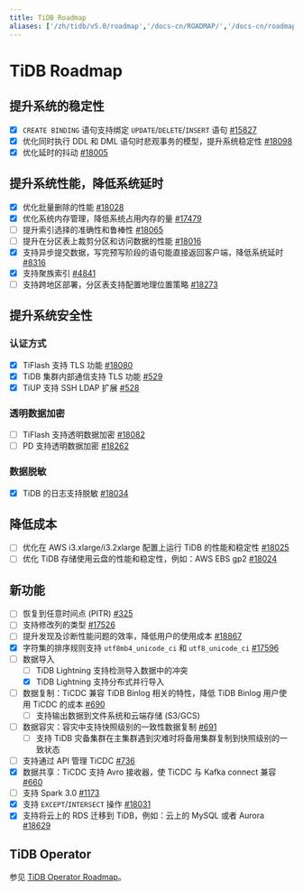 ```yaml
---
title: TiDB Roadmap
aliases: ['/zh/tidb/v5.0/roadmap','/docs-cn/ROADMAP/','/docs-cn/roadmap/','/docs-cn/stable/roadmap/','/docs-cn/v4.0/roadmap/','/zh/tidb/stable/roadmap','/docs-cn/v3.1/roadmap/','/zh/tidb/v3.1/roadmap','/docs-cn/v3.0/roadmap/','/zh/tidb/v3.0/roadmap','/docs-cn/v2.1/roadmap/','/zh/tidb/v2.1/roadmap']
---
```


<!-- markdownlint-disable MD001 -->

# TiDB Roadmap

## 提升系统的稳定性

- [x] `CREATE BINDING` 语句支持绑定 `UPDATE`/`DELETE`/`INSERT` 语句 [#15827](https://github.com/pingcap/tidb/issues/15827)
- [x] 优化同时执行 DDL 和 DML 语句时悲观事务的模型，提升系统稳定性 [#18098](https://github.com/pingcap/tidb/issues/18098)
- [x] 优化延时的抖动 [#18005](https://github.com/pingcap/tidb/issues/18005)

## 提升系统性能，降低系统延时

- [x] 优化批量删除的性能 [#18028](https://github.com/pingcap/tidb/issues/18028)
- [x] 优化系统内存管理，降低系统占用内存的量 [#17479](https://github.com/pingcap/tidb/issues/17479)
- [ ] 提升索引选择的准确性和鲁棒性 [#18065](https://github.com/pingcap/tidb/issues/18065)
- [ ] 提升在分区表上裁剪分区和访问数据的性能 [#18016](https://github.com/pingcap/tidb/issues/18016)
- [x] 支持异步提交数据，写完预写阶段的语句能直接返回客户端，降低系统延时 [#8316](https://github.com/tikv/tikv/issues/8316)
- [x] 支持聚族索引 [#4841](https://github.com/pingcap/tidb/issues/4841)
- [ ] 支持跨地区部署，分区表支持配置地理位置策略 [#18273](https://github.com/pingcap/tidb/issues/18273)

## 提升系统安全性

### 认证方式

- [x] TiFlash 支持 TLS 功能 [#18080](https://github.com/pingcap/tidb/issues/18080)
- [x] TiDB 集群内部通信支持 TLS 功能 [#529](https://github.com/pingcap/tiup/issues/529)
- [x] TiUP 支持 SSH LDAP 扩展 [#528](https://github.com/pingcap/tiup/issues/528)

### 透明数据加密

- [ ] TiFlash 支持透明数据加密 [#18082](https://github.com/pingcap/tidb/issues/18082)
- [ ] PD 支持透明数据加密 [#18262](https://github.com/pingcap/tidb/issues/18262)

### 数据脱敏

- [x] TiDB 的日志支持脱敏 [#18034](https://github.com/pingcap/tidb/issues/18034)

## 降低成本

- [ ] 优化在 AWS i3.xlarge/i3.2xlarge 配置上运行 TiDB 的性能和稳定性 [#18025](https://github.com/pingcap/tidb/issues/18025)
- [ ] 优化 TiDB 存储使用云盘的性能和稳定性，例如：AWS EBS gp2 [#18024](https://github.com/pingcap/tidb/issues/18024)

## 新功能

- [ ] 恢复到任意时间点 (PITR) [#325](https://github.com/pingcap/br/issues/325)
- [ ] 支持修改列的类型 [#17526](https://github.com/pingcap/tidb/issues/17526)
- [ ] 提升发现及诊断性能问题的效率，降低用户的使用成本 [#18867](https://github.com/pingcap/tidb/issues/18867)
- [x] 字符集的排序规则支持 `utf8mb4_unicode_ci` 和 `utf8_unicode_ci` [#17596](https://github.com/pingcap/tidb/issues/17596)
- [ ] 数据导入
    - [ ] TiDB Lightning 支持检测导入数据中的冲突
    - [x] TiDB Lightning 支持分布式并行导入
- [ ] 数据复制：TiCDC 兼容 TiDB Binlog 相关的特性，降低 TiDB Binlog 用户使用 TiCDC 的成本 [#690](https://github.com/pingcap/ticdc/issues/690)
    - [ ] 支持输出数据到文件系统和云端存储 (S3/GCS)
- [ ] 数据容灾：容灾中支持快照级别的一致性数据复制 [#691](https://github.com/pingcap/ticdc/issues/691)
    - [ ] 支持 TiDB 灾备集群在主集群遇到灾难时将备用集群复制到快照级别的一致状态
- [ ] 支持通过 API 管理 TiCDC [#736](https://github.com/pingcap/ticdc/issues/736)
- [x] 数据共享：TiCDC 支持 Avro 接收器，使 TiCDC 与 Kafka connect 兼容 [#660](https://github.com/pingcap/ticdc/issues/660)
- [ ] 支持 Spark 3.0 [#1173](https://github.com/pingcap/tispark/issues/1173)
- [x] 支持 `EXCEPT`/`INTERSECT` 操作 [#18031](https://github.com/pingcap/tidb/issues/18031)
- [x] 支持将云上的 RDS 迁移到 TiDB，例如：云上的 MySQL 或者 Aurora [#18629](https://github.com/pingcap/tidb/issues/18629)

## TiDB Operator

参见 [TiDB Operator Roadmap](https://docs.pingcap.com/zh/tidb-in-kubernetes/dev/roadmap)。
